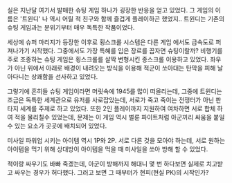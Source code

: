실은 지난달 여기서 발매한 슈팅 게임 하나가 굉장한 반응을 얻고 있었다. 그 게임의 이름은 '트윈디' 나 역시 어릴 적 친구와 함께 즐겁게 플레이하곤 했었지.. 트윈디는 기존의 슈팅 게임과는 분위기부터 매우 독특한 작품이었다.

세상에 슈퍼 마리지가 등장한 이후로 횡스크롤 시스템은 다른 게임 에서도 급속도로 퍼져나가기 시작했다. 그중에서도 가장 특혜를 입은 장르를 꼽자면 슈팅이랄까? 비행기를 주로 조종하는 슈팅 게임은 횡스크롤를 살짝 변형시킨 종스크롤 이용하고 있었다. 좌우가 아닌 위에서 아래로 배경이 내려오는 방식을 이용해 적군이 쏘아대는 탄막을 피해 날아다니는 상쾌함을 선사하고 있었다.

그렇기에 흔히들 슈팅 게임이라면 머릿속에 1945를 많이 떠올리는데, 그중에 트윈디는 조금은 독특한 세계관으로 유저를 사로잡았는데, 서로가 죽고 죽이는 전쟁터가 아닌 판타지 세계를 주제로 하고 있었다. 또한 2인 플레이까지 지원하여 여차하면 서로 합체 하여 적을 물리칠수 있었는데, 문제는 이 게임 역시 벌룬 파이트처럼 아군끼리 싸움을 붙일 수 있는 요소가 곳곳에 배치되어 있었다.

미사일 파워업 시키는 아이템 역시 1P와 2P. 서로 다른 것을 모아야 하는데, 서로 원하는 아이템을 먹기 위해 상대방이 아이템을 먹을 때 미사일을 쏘아 방해 할 수 있었다.

적이랑 싸우기도 바빠 죽겠는데, 아군이 방해까지 해대니 몇 번 하다보면 실제로 치고받고 싸우는 경우가 허다했다. 그러고 보면 그 때부터가 현피(현실 PK)의 시작인가? 